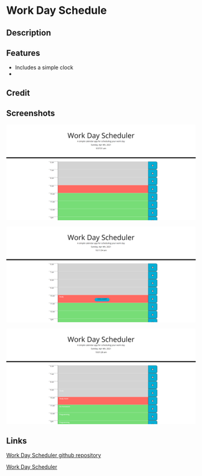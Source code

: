 # Work Day Schedule 

## Description

## Features

* Includes a simple clock
* 
## Credit

## Screenshots

![startpage](assets/screenshots/savedtask.png)

![saveconfimed](assets/screenshots/saveconfirmed.png)

![savedtask](assets/screenshots/startpage.png)

## Links

[Work Day Scheduler github repository](https://github.com/realzzkevin/Work-Day-Schedule-ZZ)

[Work Day Scheduler](https://realzzkevin.github.io/Work-Day-Schedule-ZZ/)